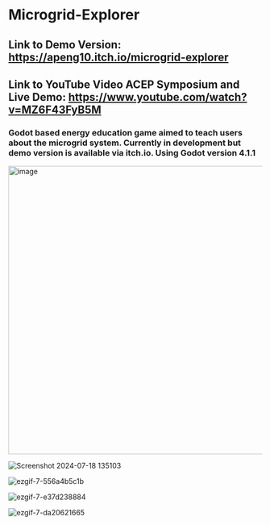 # Microgrid-Explorer

## Link to Demo Version: https://apeng10.itch.io/microgrid-explorer
## Link to YouTube Video ACEP Symposium and Live Demo: https://www.youtube.com/watch?v=MZ6F43FyB5M 

### Godot based energy education game aimed to teach users about the microgrid system. Currently in development but demo version is available via itch.io. Using Godot version 4.1.1

<img width="572" alt="image" src="https://github.com/user-attachments/assets/b2a05a70-1726-41f4-b43e-44feeecbdbeb">



![Screenshot 2024-07-18 135103](https://github.com/user-attachments/assets/96a2dd69-a83b-4888-a1b3-b3d00b4b6ac8)



![ezgif-7-556a4b5c1b](https://github.com/user-attachments/assets/3345fbe0-0d9f-4e32-8c09-43b85e4bd727)



![ezgif-7-e37d238884](https://github.com/user-attachments/assets/019eb647-c99c-4569-8068-0644be2b59d7)



![ezgif-7-da20621665](https://github.com/user-attachments/assets/19d8bc9e-85aa-4340-b135-ef551fd73e6d)
